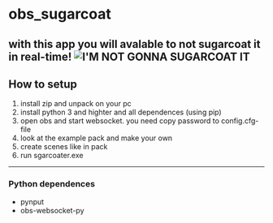 # obs_sugarcoat
with this app you will avalable to not sugarcoat it in real-time!
![I'M NOT GONNA SUGARCOAT IT](https://external-content.duckduckgo.com/iu/?u=https%3A%2F%2Fi.kym-cdn.com%2Fentries%2Ficons%2Fmobile%2F000%2F041%2F917%2Fimnotgonnasugarcoatit1.jpg&f=1&nofb=1&ipt=ff30e151cc9e1e98c7a3f45d5a0d03a0d029c676840b290f0358f3b13826df4a)
---
## How to setup
1. install zip and unpack on your pc
2. install python 3 and highter and all dependences (using pip)
3. open obs and start websocket. you need copy password to config.cfg-file
4. look at the example pack and make your own
5. create scenes like in pack
6. run sgarcoater.exe
---
### Python dependences
- pynput
- obs-websocket-py
